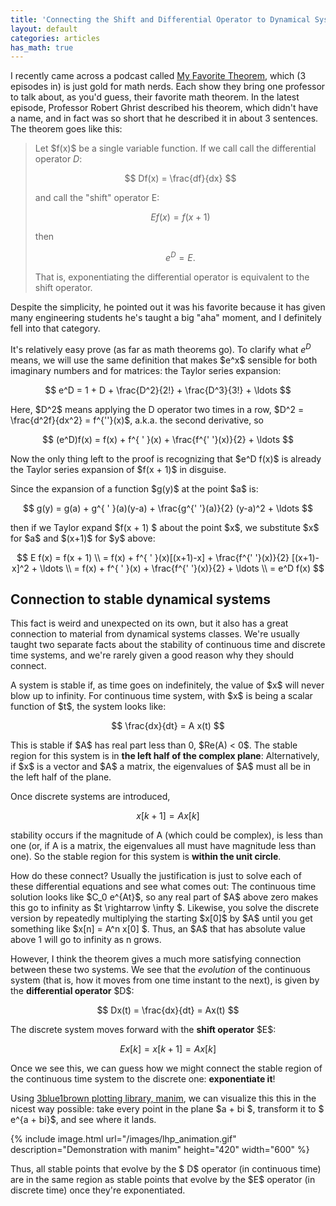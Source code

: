 ```yaml
---
title: 'Connecting the Shift and Differential Operator to Dynamical Systems'
layout: default
categories: articles
has_math: true
---
```


I recently came across a podcast called [My Favorite Theorem](https://kpknudson.com/my-favorite-theorem/), which (3 episodes in) is just gold for math nerds.
Each show they bring one professor to talk about, as you'd guess, their favorite math theorem.
In the latest episode, Professor Robert Ghrist described his theorem, which didn't have a name, and in fact was so short that he described it in about 3 sentences.
The theorem goes like this:


> Let \$f(x)\$ be a single variable function.
> If we call call the differential operator $D$:
>
> $$ Df(x) = \frac{df}{dx}  $$
>
> and call the "shift" operator E:  
>
> $$ Ef(x) = f(x+1) $$
>
> then  
>
> $$ e^{D} = E. $$
>
> That is, exponentiating the differential operator is equivalent to the shift operator.
>

Despite the simplicity, he pointed out it was his favorite because it has given
many engineering students he's taught a big "aha" moment, and I definitely fell into that category.

It's relatively easy prove (as far as math theorems go).
To clarify what $e^D$ means, we will use the same definition that makes \$e^x\$
sensible for both imaginary numbers and for matrices: the Taylor series expansion:

$$
e^D = 1 + D + \frac{D^2}{2!} + \frac{D^3}{3!} + \ldots
$$  

Here, \$D^2\$ means applying the D operator two times in a row,
\$D^2 = \frac{d^2f}{dx^2} = f^{\'\'}(x)\$,
a.k.a. the second derivative, so

$$
(e^D)f(x) = f(x) + f^{ ' }(x) + \frac{f^{' '}(x)}{2} + \ldots
$$  

Now the only thing left to the proof is recognizing that \$e^D f(x)\$
is already the Taylor series expansion of \$f(x + 1)\$ in disguise.

Since the expansion of a function \$g(y)\$ at the point \$a\$ is:

$$
g(y) = g(a) + g^{ ' }(a)(y-a) + \frac{g^{' '}(a)}{2} (y-a)^2 + \ldots
$$

then if we Taylor expand \$f(x + 1) \$ about the point \$x\$, we substitute \$x\$ for \$a\$
and \$(x+1)\$ for \$y\$ above:

$$
E f(x) = f(x + 1) \\
= f(x) + f^{ ' }(x)[(x+1)-x] + \frac{f^{' '}(x)}{2} [(x+1)-x]^2 + \ldots \\
= f(x) + f^{ ' }(x) + \frac{f^{' '}(x)}{2} + \ldots \\
= e^D f(x)
$$


## Connection to stable dynamical systems

This fact is weird and unexpected on its own, but it also has a great connection
to material from dynamical systems classes.
We're usually taught two separate facts about the stability of continuous time
and discrete time systems, and we're rarely given a good reason why they should connect.

A system is stable if, as time goes on indefinitely, the value of \$x\$ will never
blow up to infinity.
For continuous time system, with \$x\$ is being a scalar function of \$t$,
the system looks like:

$$
\frac{dx}{dt} = A x(t)
$$

This is stable if \$A\$ has real part less than 0, \$Re(A) < 0\$.
The stable region for this system is in **the left half of the complex plane**:
Alternatively, if \$x\$ is a vector and \$A\$ a matrix, the eigenvalues of \$A\$
must all be in the left half of the plane.


Once discrete systems are introduced,

$$
x[k+1] = A x[k]
$$

stability occurs if the magnitude of A (which could be complex),
is less than one (or, if A is a matrix, the eigenvalues all must have
  magnitude less than one).
So the stable region for this system is **within the unit circle**.

How do these connect?
Usually the justification is just to solve each of these differential equations
and see what comes out:
The continuous time solution looks like \$C_0 e^{At}\$, so any real part of \$A\$ above
zero makes this go to infinity as \$t \rightarrow \infty \$.
Likewise, you solve the discrete version by repeatedly multiplying the starting
\$x[0]\$ by \$A\$ until you get something like \$x[n] = A^n x[0] \$.
Thus, an \$A\$ that has absolute value above 1 will go to infinity as n grows.

However, I think the theorem gives a much more satisfying connection between
these two systems.
We see that the *evolution* of the continuous system (that is, how it moves from
  one time instant to the next), is given by the **differential operator** \$D\$:

$$
Dx(t) = \frac{dx}{dt} = Ax(t)
$$

The discrete system moves forward with the **shift operator** \$E\$:

$$
Ex[k] = x[k+1] = A x[k]
$$

Once we see this, we can guess how we might connect the stable region of the
continuous time system to the discrete one: **exponentiate it**!

Using [3blue1brown plotting library, manim](https://github.com/scottstanie/manim),
we can visualize this this in the nicest way possible: take every point
in the plane \$a + bi \$, transform it to \$ e^{a + bi}\$, and see where it lands.

{% include image.html url="/images/lhp_animation.gif" description="Demonstration with manim" height="420" width="600" %}


Thus, all stable points that evolve by the \$ D\$ operator (in continuous time)
 are in the same region as stable points that evolve by the \$E\$ operator
 (in discrete time) once they're exponentiated.  
